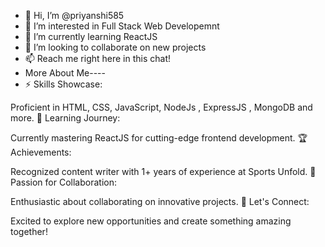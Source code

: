 - 👋 Hi, I’m @priyanshi585
- 👀 I’m interested in Full Stack Web Developemnt
- 🌱 I’m currently learning ReactJS
- 💞️ I’m looking to collaborate on new projects
- 📫 Reach me right here in this chat!
-  More About Me----
- ⚡ Skills Showcase:

Proficient in HTML, CSS, JavaScript, NodeJs , ExpressJS , MongoDB and more. 🌱 Learning Journey:

Currently mastering ReactJS for cutting-edge frontend development. 🏆 Achievements:

Recognized content writer with 1+ years of experience at Sports Unfold. 🤝 Passion for Collaboration:

Enthusiastic about collaborating on innovative projects. 🌟 Let's Connect:

Excited to explore new opportunities and create something amazing together!
